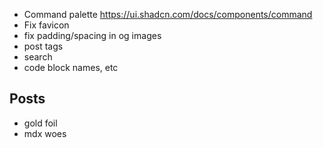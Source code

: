 - Command palette https://ui.shadcn.com/docs/components/command
- Fix favicon
- fix padding/spacing in og images
- post tags
- search
- code block names, etc

## Posts

- gold foil
- mdx woes
